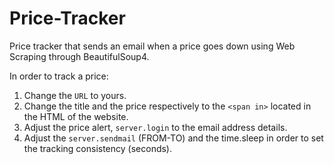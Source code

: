 # Price-Tracker
Price tracker that sends an email when a price goes down using Web Scraping through BeautifulSoup4.

In order to track a price:
1. Change the `URL` to yours.
2. Change the title and the price respectively to the `<span in>` located in the HTML of the website.
3. Adjust the price alert, `server.login` to the email address details.
4. Adjust the `server.sendmail` (FROM-TO) and the time.sleep in order to set the tracking consistency (seconds).
